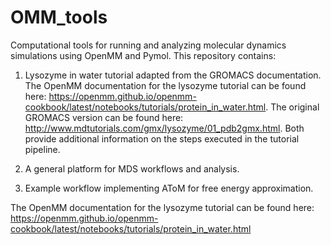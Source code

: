 # OMM_tools

Computational tools for running and analyzing molecular dynamics
simulations using OpenMM and Pymol. This repository contains:

1) Lysozyme in water tutorial adapted from the GROMACS documentation.
   The OpenMM documentation for the lysozyme tutorial can be found here:
   https://openmm.github.io/openmm-cookbook/latest/notebooks/tutorials/protein_in_water.html.
   The original GROMACS version can be found here: http://www.mdtutorials.com/gmx/lysozyme/01_pdb2gmx.html.
   Both provide additional information on the steps executed in the tutorial pipeline.

3) A general platform for MDS workflows and analysis.
4) Example workflow implementing AToM for free energy approximation.

The OpenMM documentation for the lysozyme tutorial can be found here:
https://openmm.github.io/openmm-cookbook/latest/notebooks/tutorials/protein_in_water.html
